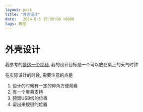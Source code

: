 ```yaml
---
layout: post
title: "外壳设计" 
date:   2024-8-5 15:39:08 +0800
tags: 教程
---
```


# 外壳设计

我参考的[是这一个视频](https://www.bilibili.com/list/watchlater?oid=946837767&bvid=BV1DW4y1K7Ww&spm_id_from=333.788.top_right_bar_window_view_later.content.click), 我的设计目标是一个可以放在桌上的天气时钟

在实际设计的时候, 需要注意的点是

1. 设计的时候有一定的仰角方便观看
2. 有一个屏幕支持
3. 预留USB线的位置
4. 留出来按键的位置